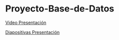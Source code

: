 # Proyecto-Base-de-Datos

[Video Presentación](https://youtu.be/K0IsHa5-CNY)

[Diapositivas Presentación](https://www.canva.com/design/DAGvEk2sWUI/m6nR_jqGBb6svuhfkll1TA/edit?utm_content=DAGvEk2sWUI&utm_campaign=designshare&utm_medium=link2&utm_source=sharebutton )
